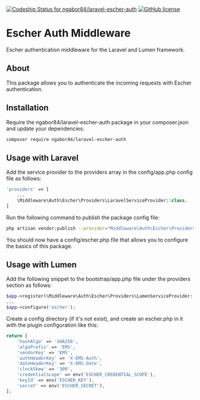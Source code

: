 [ ![Codeship Status for ngabor84/laravel-escher-auth](https://app.codeship.com/projects/dc3aadc0-b8f0-0136-f2db-52c8808a0161/status?branch=master)](https://app.codeship.com/projects/312071)
[![GitHub license](https://img.shields.io/github/license/ngabor84/laravel-escher-auth.svg)](https://github.com/ngabor84/laravel-escher-auth/blob/master/LICENSE)

# Escher Auth Middleware
Escher authentication middleware for the Laravel and Lumen framework.

## About
This package allows you to authenticate the incoming requests with Escher authentication.

## Installation
Require the ngabor84/laravel-escher-auth package in your composer.json and update your dependencies:
```bash
composer require ngabor84/laravel-escher-auth
```

## Usage with Laravel
Add the service provider to the providers array in the config/app.php config file as follows:
```php
'providers' => [
    ...
    \Middleware\Auth\Escher\Providers\LaravelServiceProvider::class,
]
```
Run the following command to publish the package config file:
```bash
php artisan vendor:publish --provider="Middleware\Auth\Escher\Providers\LaravelServiceProvider"
```
You should now have a config/escher.php file that allows you to configure the basics of this package.

## Usage with Lumen
Add the following snippet to the bootstrap/app.php file under the providers section as follows:
```php
$app->register(\Middleware\Auth\Escher\Providers\LumenServiceProvider::class);
...
$app->configure('escher');
```

Create a config directory (if it's not exist), and create an escher.php in it with the plugin configuration like this:
```php
return [
    'hashAlgo' => 'SHA256',
    'algoPrefix' => 'EMS',
    'vendorKey' => 'EMS',
    'authHeaderKey' => 'X-EMS-Auth',
    'dateHeaderKey' => 'X-EMS-Date',
    'clockSkew' => '300',
    'credentialScope' => env('ESCHER_CREDENTIAL_SCOPE'),
    'keyId' => env('ESCHER_KEY'),
    'secret' => env('ESCHER_SECRET'),
];
```
